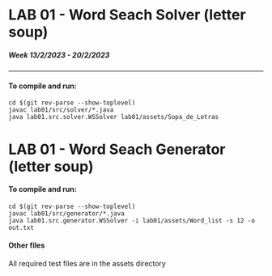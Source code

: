 # LAB 01 - Word Seach Solver (letter soup)

##### Week 13/2/2023 - 20/2/2023

---

#### To compile and run:

```
cd $(git rev-parse --show-toplevel)
javac lab01/src/solver/*.java
java lab01.src.solver.WSSolver lab01/assets/Sopa_de_Letras  
```

# LAB 01 - Word Seach Generator (letter soup)

#### To compile and run:

```
cd $(git rev-parse --show-toplevel)
javac lab01/src/generator/*.java
java lab01.src.generator.WSSolver -i lab01/assets/Word_list -s 12 -o out.txt
```

#### Other files

All required test files are in the assets directory
